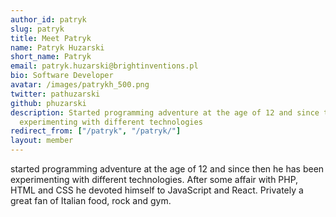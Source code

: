 ```yaml
---
author_id: patryk
slug: patryk
title: Meet Patryk
name: Patryk Huzarski
short_name: Patryk
email: patryk.huzarski@brightinventions.pl
bio: Software Developer
avatar: /images/patrykh_500.png
twitter: pathuzarski
github: phuzarski
description: Started programming adventure at the age of 12 and since then he has been
  experimenting with different technologies
redirect_from: ["/patryk", "/patryk/"]
layout: member
---
```


started programming adventure at the age of 12 and since then he has been experimenting with different technologies. After some affair with PHP, HTML and CSS he devoted himself to JavaScript and React. Privately a great fan of Italian food, rock and gym.

